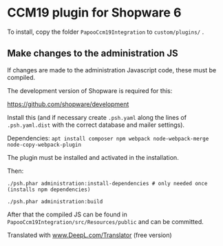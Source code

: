 CCM19 plugin for Shopware 6
===========================

To install, copy the folder `PapooCcm19Integration` to `custom/plugins/` .

Make changes to the administration JS
------------------------------------------

If changes are made to the administration Javascript code, these must be compiled.

The development version of Shopware is required for this:

https://github.com/shopware/development

Install this (and if necessary create `.psh.yaml` along the lines of `.psh.yaml.dist` with the correct database and mailer settings).

Dependencies: `apt install composer npm webpack node-webpack-merge node-copy-webpack-plugin`

The plugin must be installed and activated in the installation.

Then:

```
./psh.phar administration:install-dependencies # only needed once (installs npm dependencies)

./psh.phar administration:build

```

After that the compiled JS can be found in `PapooCcm19Integration/src/Resources/public` and can be committed.


Translated with www.DeepL.com/Translator (free version)